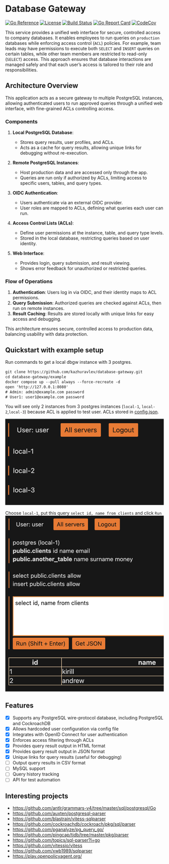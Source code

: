 # Database Gateway

[![Go Reference](https://pkg.go.dev/badge/github.com/kazhuravlev/database-gateway.svg)](https://pkg.go.dev/github.com/kazhuravlev/database-gateway)
[![License](https://img.shields.io/github/license/kazhuravlev/database-gateway?color=blue)](https://github.com/kazhuravlev/database-gateway/blob/master/LICENSE)
[![Build Status](https://github.com/kazhuravlev/database-gateway/actions/workflows/main.yml/badge.svg)](https://github.com/kazhuravlev/database-gateway/actions/workflows/main.yml)
[![Go Report Card](https://goreportcard.com/badge/github.com/kazhuravlev/database-gateway)](https://goreportcard.com/report/github.com/kazhuravlev/database-gateway)
[![CodeCov](https://codecov.io/gh/kazhuravlev/database-gateway/branch/master/graph/badge.svg?token=tNKcOjlxLo)](https://codecov.io/gh/kazhuravlev/database-gateway)



This service provides a unified web interface for secure, controlled access to company databases. It enables employees
to run queries on `production` databases while enforcing access control (`ACL`) policies. For example, team leads may
have permissions to execute both `SELECT` and `INSERT` queries on certain tables, while other team members are
restricted to read-only (`SELECT`) access. This approach ensures that database interactions are managed safely and
that each user’s access is tailored to their role and responsibilities.

## Architecture Overview

This application acts as a secure gateway to multiple PostgreSQL instances, allowing authenticated users to run approved
queries through a unified web interface, with fine-grained ACLs controlling access.

### Components

1. **Local PostgreSQL Database**:
    - Stores query results, user profiles, and ACLs.
    - Acts as a cache for query results, allowing unique links for debugging without re-execution.

2. **Remote PostgreSQL Instances**:
    - Host production data and are accessed only through the app.
    - Queries are run only if authorized by ACLs, limiting access to specific users, tables, and query types.

3. **OIDC Authentication**:
    - Users authenticate via an external OIDC provider.
    - User roles are mapped to ACLs, defining what queries each user can run.

4. **Access Control Lists (ACLs)**:
    - Define user permissions at the instance, table, and query type levels.
    - Stored in the local database, restricting queries based on user identity.

5. **Web Interface**:
    - Provides login, query submission, and result viewing.
    - Shows error feedback for unauthorized or restricted queries.

### Flow of Operations

1. **Authentication**: Users log in via OIDC, and their identity maps to ACL permissions.
2. **Query Submission**: Authorized queries are checked against ACLs, then run on remote instances.
3. **Result Caching**: Results are stored locally with unique links for easy access and debugging.

This architecture ensures secure, controlled access to production data, balancing usability with data protection.

## Quickstart with example setup

Run commands to get a local dbgw instance with 3 postgres.

```shell
git clone https://github.com/kazhuravlev/database-gateway.git
cd database-gateway/example
docker compose up --pull always --force-recreate -d
open 'http://127.0.0.1:8080'
# Admin: admin@example.com password
# User1: user1@example.com password
```

You will see only 2 instances from 3 postgres instances (`local-1`, `local-2`,`local-3`) because ACL is applied to test
user. ACLs stored in [config.json](example/config.json).

![pic1_instances.png](example/pic1_instances.png)

Choose `local-1`, put this query `select id, name from clients` and click `Run` ![pic2_run.png](example/pic2_run.png)

## Features

- [x] Supports any PostgreSQL wire-protocol database, including PostgreSQL and CockroachDB
- [x] Allows hardcoded user configuration via config file
- [x] Integrates with OpenID Connect for user authentication
- [x] Enforces access filtering through ACLs
- [x] Provides query result output in HTML format
- [x] Provides query result output in JSON format
- [x] Unique links for query results (useful for debugging)
- [ ] Output query results in CSV format
- [ ] MySQL support
- [ ] Query history tracking
- [ ] API for test automation

## Interesting projects

- https://github.com/antlr/grammars-v4/tree/master/sql/postgresql/Go
- https://github.com/auxten/postgresql-parser
- https://github.com/blastrain/vitess-sqlparser
- https://github.com/cockroachdb/cockroach/pkg/sql/parser
- https://github.com/pganalyze/pg_query_go/
- https://github.com/pingcap/tidb/tree/master/pkg/parser
- https://github.com/topics/sql-parser?l=go
- https://github.com/vitessio/vitess
- https://github.com/xwb1989/sqlparser
- https://play.openpolicyagent.org/
